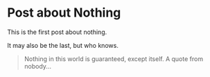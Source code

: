 # Post about Nothing

This is the first post about nothing. 

It may also be the last, but who knows.

> Nothing in this world is guaranteed, except itself.
A quote from nobody...
